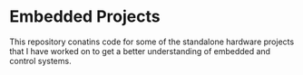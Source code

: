 # Embedded Projects
This repository conatins code for some of the standalone hardware projects that I have worked on to get a better understanding of embedded and control systems. 
